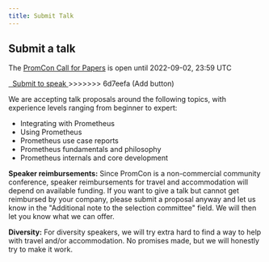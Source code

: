 ```yaml
---
title: Submit Talk
---
```


## Submit a talk

The [PromCon Call for Papers](https://docs.google.com/forms/d/e/1FAIpQLSdkcpMXhT4QAZ9g7IWE74OO08Re0b5R4vjVoXxa2Gidc28hIg/viewform) is open until 2022-09-02, 23:59 UTC

<a class="btn btn-lg btn-default" href="https://docs.google.com/forms/d/e/1FAIpQLSdkcpMXhT4QAZ9g7IWE74OO08Re0b5R4vjVoXxa2Gidc28hIg/viewform" target="_blank" role="button">
  <i class="fa fa-briefcase"></i>&nbsp;&nbsp;Submit to speak
</a>
>>>>>>> 6d7eefa (Add button)

We are accepting talk proposals around the following topics, with experience
levels ranging from beginner to expert:

* Integrating with Prometheus
* Using Prometheus
* Prometheus use case reports
* Prometheus fundamentals and philosophy
* Prometheus internals and core development

**Speaker reimbursements:** Since PromCon is a non-commercial community
conference, speaker reimbursements for travel and accommodation will depend on
available funding. If you want to give a talk but cannot get reimbursed by your
company, please submit a proposal anyway and let us know in the "Additional note
to the selection committee" field. We will then let you know what we can offer.

**Diversity:** For diversity speakers, we will try extra hard to find a way to
help with travel and/or accommodation. No promises made, but we will honestly
try to make it work.

